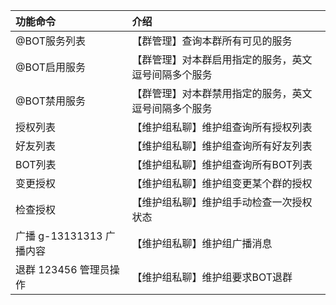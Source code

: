 | 功能命令               | 介绍                         |
|:-------------------|:---------------------------|
| @BOT服务列表           | 【群管理】查询本群所有可见的服务           |
| @BOT启用服务           | 【群管理】对本群启用指定的服务，英文逗号间隔多个服务 |
| @BOT禁用服务           | 【群管理】对本群禁用指定的服务，英文逗号间隔多个服务 |
| 授权列表               | 【维护组私聊】维护组查询所有授权列表         |
| 好友列表               | 【维护组私聊】维护组查询所有好友列表         |
| BOT列表              | 【维护组私聊】维护组查询所有BOT列表        |
| 变更授权               | 【维护组私聊】维护组变更某个群的授权         |
| 检查授权               | 【维护组私聊】维护组手动检查一次授权状态       |
| 广播 g-13131313 广播内容 | 【维护组私聊】维护组广播消息             |
| 退群 123456 管理员操作    | 【维护组私聊】维护组要求BOT退群          |